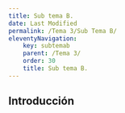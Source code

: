 ```yaml
---
title: Sub tema B.
date: Last Modified
permalink: /Tema 3/Sub Tema B/
eleventyNavigation:
    key: subtemab
    parent: /Tema 3/
    order: 30
    title: Sub tema B.
---
```


<!-- @format -->

## **Introducción**
